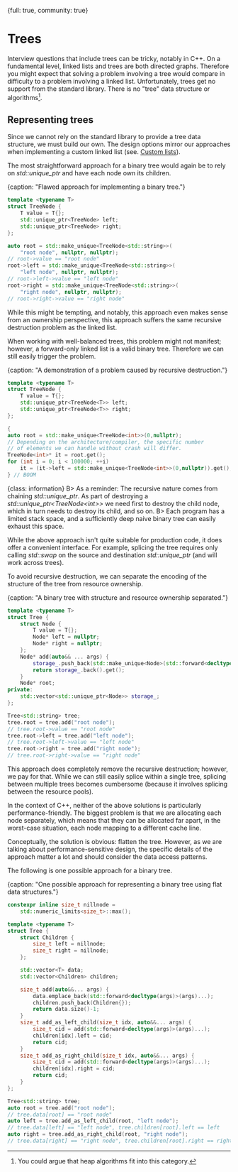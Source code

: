 {full: true, community: true}
# Trees

Interview questions that include trees can be tricky, notably in C++. On a fundamental level, linked lists and trees are both directed graphs. Therefore you might expect that solving a problem involving a tree would compare in difficulty to a problem involving a linked list. Unfortunately, trees get no support from the standard library. There is no "tree" data structure or algorithms[^heapalgo].

[^heapalgo]: You could argue that heap algorithms fit into this category.

## Representing trees

Since we cannot rely on the standard library to provide a tree data structure, we must build our own. The design options mirror our approaches when implementing a custom linked list (see. [Custom lists](#custom_lists)).

The most straightforward approach for a binary tree would again be to rely on *std::unique_ptr* and have each node own its children.

{caption: "Flawed approach for implementing a binary tree."}
```cpp
template <typename T>
struct TreeNode {
    T value = T{};
    std::unique_ptr<TreeNode> left;
    std::unique_ptr<TreeNode> right;
};

auto root = std::make_unique<TreeNode<std::string>>(
    "root node", nullptr, nullptr);
// root->value == "root node"
root->left = std::make_unique<TreeNode<std::string>>(
    "left node", nullptr, nullptr);
// root->left->value == "left node"
root->right = std::make_unique<TreeNode<std::string>>(
    "right node", nullptr, nullptr);
// root->right->value == "right node"
```

<!-- https://compiler-explorer.com/z/KrTej6nxa -->

While this might be tempting, and notably, this approach even makes sense from an ownership perspective, this approach suffers the same recursive destruction problem as the linked list.

When working with well-balanced trees, this problem might not manifest; however, a forward-only linked list is a valid binary tree. Therefore we can still easily trigger the problem.

{caption: "A demonstration of a problem caused by recursive destruction."}
```cpp
template <typename T>
struct TreeNode {
    T value = T{};
    std::unique_ptr<TreeNode<T>> left;
    std::unique_ptr<TreeNode<T>> right;
};

{
auto root = std::make_unique<TreeNode<int>>(0,nullptr);
// Depending on the architecture/compiler, the specific number
// of elements we can handle without crash will differ.
TreeNode<int>* it = root.get();
for (int i = 0; i < 100000; ++i)
    it = (it->left = std::make_unique<TreeNode<int>>(0,nullptr)).get();
} // BOOM
```

<!-- https://compiler-explorer.com/z/MPYhf3T77 -->

{class: information}
B> As a reminder: The recursive nature comes from chaining *std::unique_ptr*. As part of destroying a *std::unique_ptr\<TreeNode\<int\>\>* we need first to destroy the child node, which in turn needs to destroy its child, and so on.
B> Each program has a limited stack space, and a sufficiently deep naive binary tree can easily exhaust this space.

While the above approach isn't quite suitable for production code, it does offer a convenient interface. For example, splicing the tree requires only calling *std::swap* on the source and destination *std::unique_ptr* (and will work across trees).

To avoid recursive destruction, we can separate the encoding of the structure of the tree from resource ownership.

{caption: "A binary tree with structure and resource ownership separated."}
```cpp
template <typename T>
struct Tree {
    struct Node {
        T value = T{};
        Node* left = nullptr;
        Node* right = nullptr;
    };
    Node* add(auto&& ... args) {
        storage_.push_back(std::make_unique<Node>(std::forward<decltype(args)>(args)...));
        return storage_.back().get();
    }
    Node* root;
private:
    std::vector<std::unique_ptr<Node>> storage_;
};

Tree<std::string> tree;
tree.root = tree.add("root node");
// tree.root->value == "root node"
tree.root->left = tree.add("left node");
// tree.root->left->value == "left node"
tree.root->right = tree.add("right node");
// tree.root->right->value == "right node"
```

<!-- https://compiler-explorer.com/z/sWeG659cr -->

This approach does completely remove the recursive destruction; however, we pay for that.
While we can still easily splice within a single tree, splicing between multiple trees becomes cumbersome (because it involves splicing between the resource pools).

In the context of C++, neither of the above solutions is particularly performance-friendly. The biggest problem is that we are allocating each node separately, which means that they can be allocated far apart, in the worst-case situation, each node mapping to a different cache line.

Conceptually, the solution is obvious: flatten the tree. However, as we are talking about performance-sensitive design, the specific details of the approach matter a lot and should consider the data access patterns.

The following is one possible approach for a binary tree.

{caption: "One possible approach for representing a binary tree using flat data structures."}
```cpp
constexpr inline size_t nillnode = 
    std::numeric_limits<size_t>::max();

template <typename T>
struct Tree {
    struct Children {
        size_t left = nillnode;
        size_t right = nillnode;
    };

    std::vector<T> data;
    std::vector<Children> children;

    size_t add(auto&&... args) {
        data.emplace_back(std::forward<decltype(args)>(args)...);
        children.push_back(Children{});
        return data.size()-1;
    }
    size_t add_as_left_child(size_t idx, auto&&... args) {
        size_t cid = add(std::forward<decltype(args)>(args)...);
        children[idx].left = cid;
        return cid;
    }
    size_t add_as_right_child(size_t idx, auto&&... args) {
        size_t cid = add(std::forward<decltype(args)>(args)...);
        children[idx].right = cid;
        return cid;
    }
};

Tree<std::string> tree;
auto root = tree.add("root node");
// tree.data[root] == "root node"
auto left = tree.add_as_left_child(root, "left node");
// tree.data[left] == "left node", tree.children[root].left == left
auto right = tree.add_as_right_child(root, "right node");
// tree.data[right] == "right node", tree.children[root].right == right
```

<!-- https://compiler-explorer.com/z/6PoxzcYz7 -->